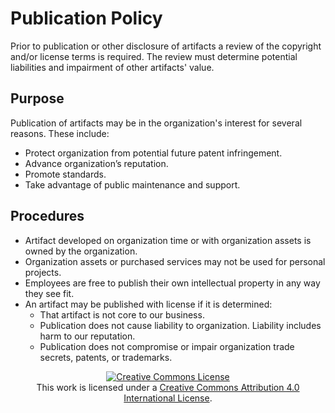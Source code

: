 # Publication Policy
Prior to publication or other disclosure of artifacts a review of the copyright and/or license terms
is required.  The review must determine potential liabilities and impairment of other artifacts' value.

## Purpose
Publication of artifacts may be in the organization's interest for several reasons.  These include:
 * Protect organization from potential future patent infringement.
 * Advance organization’s reputation.
 * Promote standards.
 * Take advantage of public maintenance and support.

## Procedures
- Artifact developed on organization time or with organization assets is owned by the organization.
- Organization assets or purchased services may not be used for personal projects.
- Employees are free to publish their own intellectual property in any way they see fit.  
- An artifact may be published with license if it is determined:
  * That artifact is not core to our business.
  * Publication does not cause liability to organization.  Liability includes harm to our reputation.
  * Publication does not compromise or impair organization trade secrets, patents, or trademarks.

<p align="center">
  <a rel="license" href="http://creativecommons.org/licenses/by/4.0/"><img alt="Creative Commons License" style="border-width:0" src="https://i.creativecommons.org/l/by/4.0/88x31.png"/></a>
  <br />
  This work is licensed under a <a rel="license" href="http://creativecommons.org/licenses/by/4.0/">Creative Commons Attribution 4.0 International License</a>.
</p>
